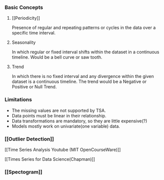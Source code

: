 ### Basic Concepts

1. [[Periodicity]]
   
   Presence of regular and repeating patterns or cycles in the data over a specific time interval.
	
2. Seasonality
   
   In which regular or fixed interval shifts within the dataset in a continuous timeline. Would be a bell curve or saw tooth.
   
3. Trend
   
   In which there is no fixed interval and any divergence within the given dataset is a continuous timeline. The trend would be a Negative or Positive or Null Trend.

### Limitations
- The missing values are not supported by TSA.
- Data points must be linear in their relationship.
- Data transformations are mandatory, so they are little expensive(?)
- Models mostly work on univariate(one variable) data.

### [[Outlier Detection]]



[[Time Series Analysis Youtube (MIT OpenCourseWare)]]
		 

[[Times Series for Data Science(Chapman)]]

### [[Spectogram]]

